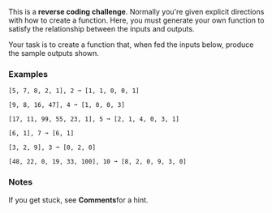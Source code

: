 This is a **reverse coding challenge**. Normally you're given explicit directions with how to create a function. Here, you must generate your own function to satisfy the relationship between the inputs and outputs.

Your task is to create a function that, when fed the inputs below, produce the sample outputs shown.


### Examples ###
    [5, 7, 8, 2, 1], 2 ➞ [1, 1, 0, 0, 1]

    [9, 8, 16, 47], 4 ➞ [1, 0, 0, 3]

    [17, 11, 99, 55, 23, 1], 5 ➞ [2, 1, 4, 0, 3, 1]

    [6, 1], 7 ➞ [6, 1]

    [3, 2, 9], 3 ➞ [0, 2, 0]

    [48, 22, 0, 19, 33, 100], 10 ➞ [8, 2, 0, 9, 3, 0]


### Notes ###
If you get stuck, see **Comments**for a hint.